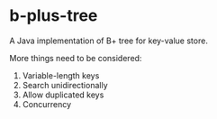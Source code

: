 b-plus-tree
===========

A Java implementation of B+ tree for key-value store.

More things need to be considered:

1. Variable-length keys
2. Search unidirectionally
3. Allow duplicated keys
4. Concurrency

